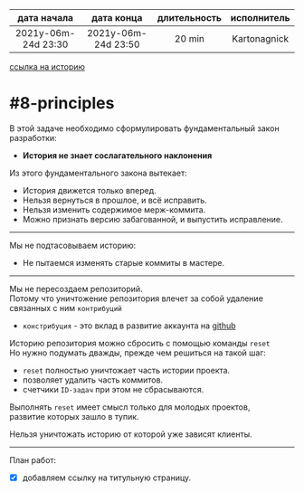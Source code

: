 
| дата начала         |     дата конца      | длительность | исполнитель  |  
|:-------------------:|:-------------------:|:------------:|:------------:|  
| 2021y-06m-24d 23:30 | 2021y-06m-24d 23:50 |    20 min    | Kartonagnick |  

[ссылка на историю](../history.md/#v002)  

#8-principles
=============

В этой задаче необходимо сформулировать фундаментальный закон разработки:  
  - **История не знает сослагательного наклонения**  

Из этого фундаментального закона вытекает:  
  - История движется только вперед.  
  - Нельзя вернуться в прошлое, и всё исправить.  
  - Нельзя изменить содержимое мерж-коммита.  
  - Можно признать версию забагованной, 
    и выпустить исправление.  

--------------------------------------------------------------------------------

Мы не подтасовываем историю:  
  - Не пытаемся изменять старые коммиты в мастере.  

--------------------------------------------------------------------------------

Мы не пересоздаем репозиторий.  
Потому что уничтожение репозитория влечет за собой удаление связанных с ним `контрибуций`  
  - `констрибуция` - это вклад в развитие аккаунта на [github][CONTRIB]  

Историю репозитория можно сбросить с помощью команды `reset`  
Но нужно подумать дважды, прежде чем решиться на такой шаг:  
  - `reset` полностью уничтожает часть истории проекта.  
  - позволяет удалить часть коммитов.
  - счетчики `ID-задач` при этом не сбрасываются.  

Выполнять `reset` имеет смысл только для молодых проектов,  
развитие которых зашло в тупик.  

Нельзя уничтожать историю от которой уже зависят клиенты.  

--------------------------------------------------------------------------------

План работ:
  - [x] добавляем ссылку на титульную  страницу.  


[CONTRIB]: https://docs.github.com/en/github/setting-up-and-managing-your-github-profile/managing-contribution-graphs-on-your-profile/why-are-my-contributions-not-showing-up-on-my-profile
  "Learn how we count contributions"